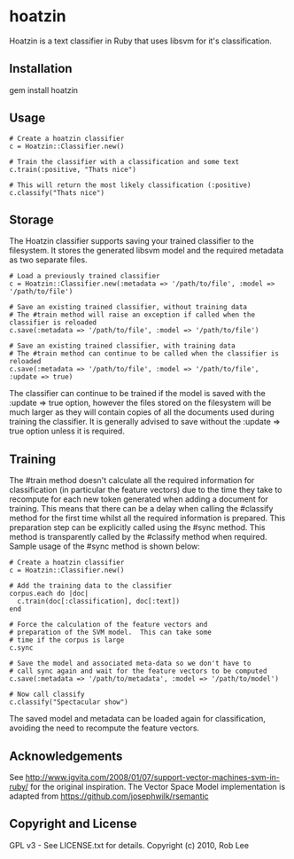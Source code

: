 # hoatzin

Hoatzin is a text classifier in Ruby that uses libsvm for it's classification.

## Installation

gem install hoatzin

## Usage

    # Create a hoatzin classifier
    c = Hoatzin::Classifier.new()

    # Train the classifier with a classification and some text
    c.train(:positive, "Thats nice")

    # This will return the most likely classification (:positive)
    c.classify("Thats nice")

## Storage

The Hoatzin classifier supports saving your trained classifier to the filesystem.  It stores
the generated libsvm model and the required metadata as two separate files.

    # Load a previously trained classifier
    c = Hoatzin::Classifier.new(:metadata => '/path/to/file', :model => '/path/to/file')

    # Save an existing trained classifier, without training data
    # The #train method will raise an exception if called when the classifier is reloaded
    c.save(:metadata => '/path/to/file', :model => '/path/to/file')

    # Save an existing trained classifier, with training data
    # The #train method can continue to be called when the classifier is reloaded
    c.save(:metadata => '/path/to/file', :model => '/path/to/file', :update => true)

The classifier can continue to be trained if the model is saved with the :update => true option,
however the files stored on the filesystem will be much larger as they will contain copies
of all the documents used during training the classifier.  It is generally advised to save without
the :update => true option unless it is required.

## Training

The #train method doesn't calculate all the required information for classification
(in particular the feature vectors) due to the time they take to recompute for each new
token generated when adding a document for training. This means that there can be a delay
when calling the #classify method for the first time whilst all the required information
is prepared. This preparation step can be explicitly called using the #sync method.  This
method is transparently called by the #classify method when required.  Sample usage of the #sync
method is shown below:

    # Create a hoatzin classifier
    c = Hoatzin::Classifier.new()

    # Add the training data to the classifier
    corpus.each do |doc|
      c.train(doc[:classification], doc[:text])
    end

    # Force the calculation of the feature vectors and
    # preparation of the SVM model.  This can take some
    # time if the corpus is large
    c.sync

    # Save the model and associated meta-data so we don't have to
    # call sync again and wait for the feature vectors to be computed
    c.save(:metadata => '/path/to/metadata', :model => '/path/to/model')

    # Now call classify
    c.classify("Spectacular show")

The saved model and metadata can be loaded again for classification, avoiding the
need to recompute the feature vectors.

## Acknowledgements

See http://www.igvita.com/2008/01/07/support-vector-machines-svm-in-ruby/ for the original inspiration.
The Vector Space Model implementation is adapted from https://github.com/josephwilk/rsemantic

## Copyright and License

GPL v3 - See LICENSE.txt for details.
Copyright (c) 2010, Rob Lee
